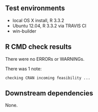 ## Test environments

* local OS X install, R 3.3.2
* Ubuntu 12.04, R 3.3.2 via TRAVIS CI
* win-builder

## R CMD check results

There were no ERRORs or WARNINGs.

There was 1 note:

`checking CRAN incoming feasibility ...`

## Downstream dependencies

None.